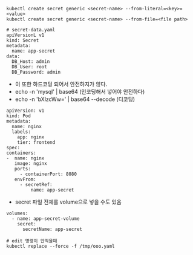 ```
kubectl create secret generic <secret-name> --from-literal=<key>=<value>
kubectl create secret generic <secret-name> --from-file=<file path>

```

```
# secret-data.yaml
apiVersionL v1
kind: Secret
metadata:
  name: app-secret
data:
  DB_Host: admin
  DB_User: root
  DB_Password: admin
```
- 이 또한 하드코딩 되어서 안전하지가 않다.
- echo -n 'mysql' | base64  (인코딩해서 넣어야 안전하다)
- echo -n 'bXlzcWw=' | base64 --decode (디코딩)
```
apiVersion: v1
kind: Pod
metadata:
  name: nginx
  labels:
    app: nginx
    tier: frontend
spec:
containers:
-  name: nginx
   image: nginx
   ports:
     - containerPort: 8080
   envFrom:
     - secretRef:
         name: app-secret
```

- secret 파일 전체를 volume으로 넣을 수도 있음
```
volumes:
  - name: app-secret-volume
    secret:
      secretName: app-secret
```

```
# edit 명령이 안먹을때 
kubectl replace --force -f /tmp/ooo.yaml
```